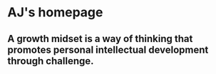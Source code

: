 # AJ's homepage
## A growth midset is a way of thinking that promotes personal intellectual development through challenge. 
